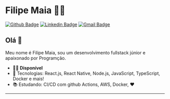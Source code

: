 # Filipe Maia :man_technologist:

[![Github Badge](https://img.shields.io/badge/-Github-000?style=flat-square&logo=Github&logoColor=white&link=https://github.com/filipebsmaia)](https://github.com/filipebsmaia)
[![Linkedin Badge](https://img.shields.io/badge/-LinkedIn-blue?style=flat-square&logo=Linkedin&logoColor=white&link=https://www.linkedin.com/in/filipebsmaia/)](https://www.linkedin.com/in/filipebsmaia/)
[![Gmail Badge](https://img.shields.io/badge/-Gmail-c14438?style=flat-square&logo=Gmail&logoColor=white&link=mailto:filipebsmaia@gmail.com)](mailto:filipebsmaia@gmail.com)

## Olá 👋

Meu nome é Filipe Maia, sou um desenvolvimento fullstack júnior e apaixonado por Programção.

- :office_worker: **Disponível**
- :blue_heart: Tecnologias: React.js, React Native, Node.js, JavaScript, TypeScript, Docker e mais!
- :books: Estudando: CI/CD com github Actions, AWS, Docker, :heart:

<!--- > :octocat: [filipebsmaia.dev](https://filipebsmaia.dev) --->

---
